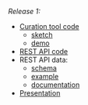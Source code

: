 _Release 1:_
* [Curation tool code](https://github.com/Institute-Web-Science-and-Technologies/OKB/tree/okbcclient/okbc-client)
  + [sketch](https://drive.google.com/open?id=0B9kmg3xTFciWSnVNdzBoMURwTEk)
  + [demo](https://userpages.uni-koblenz.de/~abaier/selection.html)
* [REST API code](https://github.com/Institute-Web-Science-and-Technologies/OKB/tree/master/okbc-rest)
* REST API data: 
  + [schema](https://github.com/Institute-Web-Science-and-Technologies/OKB/blob/master/okbc-rest/doc/schema_getEventById.json)
  + [example](https://drive.google.com/open?id=0B1FZK44gKEEVSkNmQjJpaWdmR2c)
  + [documentation](https://drive.google.com/open?id=19CcSp6uH5qOuMMyjxFah2Jm2macwgJKXZTedbkj8ei0)
* [Presentation](https://drive.google.com/open?id=1aXGZ596n_QrRRDXETIBvZp3R9_FX2n7EmttT5M00vyk)

